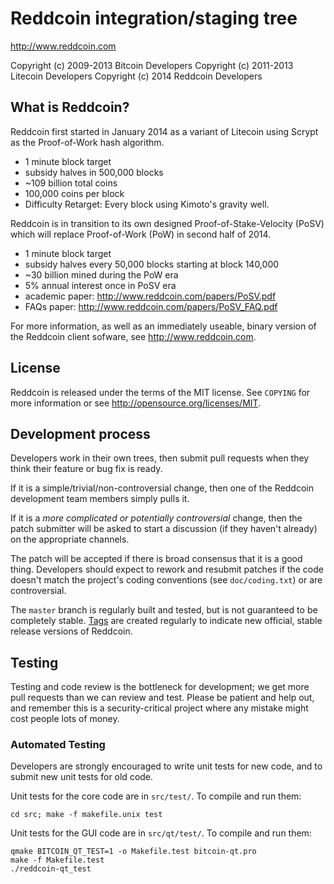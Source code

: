 Reddcoin integration/staging tree
================================

http://www.reddcoin.com

Copyright (c) 2009-2013 Bitcoin Developers
Copyright (c) 2011-2013 Litecoin Developers
Copyright (c) 2014 Reddcoin Developers

What is Reddcoin?
----------------

Reddcoin first started in January 2014 as a variant of Litecoin using Scrypt as
the Proof-of-Work hash algorithm.
 - 1 minute block target
 - subsidy halves in 500,000 blocks
 - ~109 billion total coins
 - 100,000 coins per block
 - Difficulty Retarget: Every block using Kimoto's gravity well.

Reddcoin is in transition to its own designed Proof-of-Stake-Velocity (PoSV) which
will replace Proof-of-Work (PoW) in second half of 2014.
 - 1 minute block target
 - subsidy halves every 50,000 blocks starting at block 140,000
 - ~30 billion mined during the PoW era
 - 5% annual interest once in PoSV era
 - academic paper: http://www.reddcoin.com/papers/PoSV.pdf
 - FAQs paper: http://www.reddcoin.com/papers/PoSV_FAQ.pdf

For more information, as well as an immediately useable, binary version of
the Reddcoin client sofware, see http://www.reddcoin.com.

License
-------

Reddcoin is released under the terms of the MIT license. See `COPYING` for more
information or see http://opensource.org/licenses/MIT.

Development process
-------------------

Developers work in their own trees, then submit pull requests when they think
their feature or bug fix is ready.

If it is a simple/trivial/non-controversial change, then one of the Reddcoin
development team members simply pulls it.

If it is a *more complicated or potentially controversial* change, then the patch
submitter will be asked to start a discussion (if they haven't already) on the
appropriate channels.

The patch will be accepted if there is broad consensus that it is a good thing.
Developers should expect to rework and resubmit patches if the code doesn't
match the project's coding conventions (see `doc/coding.txt`) or are
controversial.

The `master` branch is regularly built and tested, but is not guaranteed to be
completely stable. [Tags](https://github.com/reddcoin-project/reddcoin/tags) are created
regularly to indicate new official, stable release versions of Reddcoin.

Testing
-------

Testing and code review is the bottleneck for development; we get more pull
requests than we can review and test. Please be patient and help out, and
remember this is a security-critical project where any mistake might cost people
lots of money.

### Automated Testing

Developers are strongly encouraged to write unit tests for new code, and to
submit new unit tests for old code.

Unit tests for the core code are in `src/test/`. To compile and run them:

    cd src; make -f makefile.unix test

Unit tests for the GUI code are in `src/qt/test/`. To compile and run them:

    qmake BITCOIN_QT_TEST=1 -o Makefile.test bitcoin-qt.pro
    make -f Makefile.test
    ./reddcoin-qt_test
